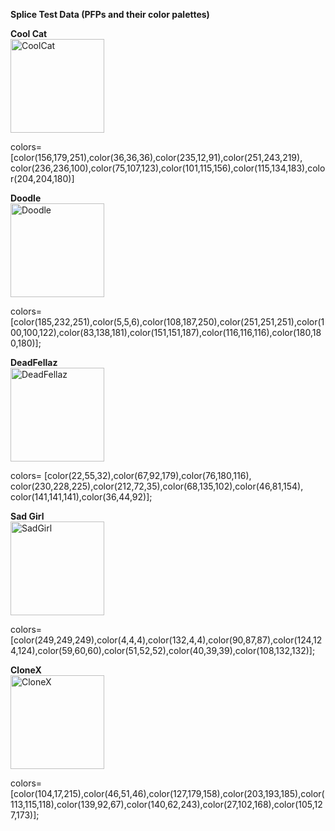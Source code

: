 **Splice Test Data (PFPs and their color palettes)**


**Cool Cat** 
<br>
<img width="150" alt="CoolCat" src="https://user-images.githubusercontent.com/34519397/147353183-f3eeafb6-c23c-4862-8b3f-3bae0ee4c355.png">


  colors= 
    [color(156,179,251),color(36,36,36),color(235,12,91),color(251,243,219), color(236,236,100),color(75,107,123),color(101,115,156),color(115,134,183),color(204,204,180)]
 

  
**Doodle**
<br>
<img width="150" alt="Doodle" src="https://user-images.githubusercontent.com/34519397/147353218-bf4994f6-9671-4a3a-8532-f307c564e0d0.png">

 colors= [color(185,232,251),color(5,5,6),color(108,187,250),color(251,251,251),color(100,100,122),color(83,138,181),color(151,151,187),color(116,116,116),color(180,180,180)];



**DeadFellaz**
<br>
<img width="150" alt="DeadFellaz" src="https://user-images.githubusercontent.com/34519397/147353230-c4cd7b48-bc7a-4eef-ba7d-0d8898ccb5be.png">

 colors= [color(22,55,32),color(67,92,179),color(76,180,116), color(230,228,225),color(212,72,35),color(68,135,102),color(46,81,154), color(141,141,141),color(36,44,92)];


**Sad Girl**
<br>
<img width="150" alt="SadGirl" src="https://user-images.githubusercontent.com/34519397/147353260-e46698d1-8e4e-4160-aa6d-8795cc8091ac.png">

  colors= [color(249,249,249),color(4,4,4),color(132,4,4),color(90,87,87),color(124,124,124),color(59,60,60),color(51,52,52),color(40,39,39),color(108,132,132)];
 

**CloneX**
<br>
<img width="150" alt="CloneX" src="https://user-images.githubusercontent.com/34519397/147353270-271348ec-38f3-4cc6-9e91-6669a2607d5f.png">

colors= [color(104,17,215),color(46,51,46),color(127,179,158),color(203,193,185),color(113,115,118),color(139,92,67),color(140,62,243),color(27,102,168),color(105,127,173)];
